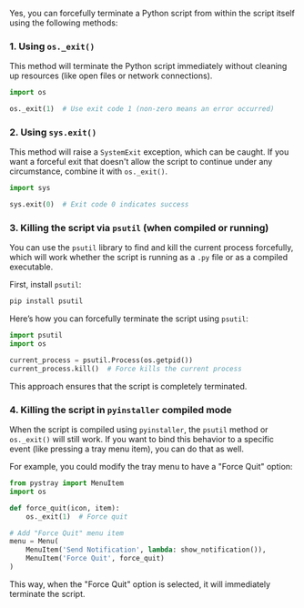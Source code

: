 Yes, you can forcefully terminate a Python script from within the script itself using the following methods:

### 1. **Using `os._exit()`**
This method will terminate the Python script immediately without cleaning up resources (like open files or network connections).

```python
import os

os._exit(1)  # Use exit code 1 (non-zero means an error occurred)
```

### 2. **Using `sys.exit()`**
This method will raise a `SystemExit` exception, which can be caught. If you want a forceful exit that doesn't allow the script to continue under any circumstance, combine it with `os._exit()`.

```python
import sys

sys.exit(0)  # Exit code 0 indicates success
```

### 3. **Killing the script via `psutil` (when compiled or running)**
You can use the `psutil` library to find and kill the current process forcefully, which will work whether the script is running as a `.py` file or as a compiled executable.

First, install `psutil`:
```bash
pip install psutil
```

Here’s how you can forcefully terminate the script using `psutil`:

```python
import psutil
import os

current_process = psutil.Process(os.getpid())
current_process.kill()  # Force kills the current process
```

This approach ensures that the script is completely terminated.

### 4. **Killing the script in `pyinstaller` compiled mode**
When the script is compiled using `pyinstaller`, the `psutil` method or `os._exit()` will still work. If you want to bind this behavior to a specific event (like pressing a tray menu item), you can do that as well.

For example, you could modify the tray menu to have a "Force Quit" option:
```python
from pystray import MenuItem
import os

def force_quit(icon, item):
    os._exit(1)  # Force quit

# Add "Force Quit" menu item
menu = Menu(
    MenuItem('Send Notification', lambda: show_notification()),
    MenuItem('Force Quit', force_quit)
)
```

This way, when the "Force Quit" option is selected, it will immediately terminate the script.